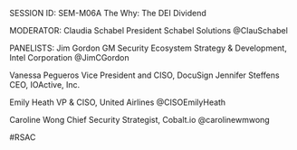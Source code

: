 SESSION ID: SEM-M06A
The Why: The DEI Dividend

MODERATOR:
Claudia Schabel President Schabel Solutions @ClauSchabel

PANELISTS:
Jim Gordon GM Security Ecosystem Strategy & Development,
Intel Corporation @JimCGordon

Vanessa Pegueros Vice President and CISO, DocuSign
Jennifer Steffens CEO, IOActive, Inc.

Emily Heath VP & CISO, United Airlines @CISOEmilyHeath

Caroline Wong Chief Security Strategist, Cobalt.io @carolinewmwong

#RSAC

